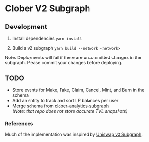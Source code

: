 # Clober V2 Subgraph

## Development

1. Install dependencies
   `yarn install`

2. Build a v2 subgraph
   `yarn build --network <network>`

Note: Deployments will fail if there are uncommitted changes in the subgraph. Please commit your changes before deploying.

## TODO
- Store events for Make, Take, Claim, Cancel, Mint, and Burn in the schema
- Add an entity to track and sort LP balances per user
- Merge schema from [clober-analytics-subgraph](https://github.com/clober-dex/clober-analytics-subgraph)  
  _(Note: that repo does not store accurate TVL snapshots)_

### References

Much of the implementation was inspired by [Uniswap v3 Subgraph](https://github.com/Uniswap/v3-subgraph).